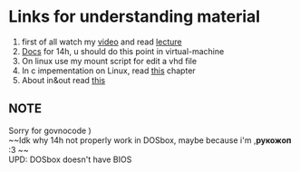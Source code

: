 # Links for understanding material
1. first of all watch my [video](https://youtu.be/h8RPA4Sb-Ps) and read [lecture](https://cutt.ly/4Ap81Ju)
2. [Docs](http://www.codenet.ru/progr/dos/int_0013.php) for 14h, u should do this point in virtual-machine 
3. On linux use my mount script for edit a vhd file
4. In c impementation on Linux, read [this](https://www.cmrr.umn.edu/~strupp/serial.html) chapter
5. About in&out read [this](https://sysprog.ru/post/komandy-in-i-out)
   
## NOTE
Sorry for govnocode ) 
<br>
   ~~Idk why 14h not properly work in DOSbox, maybe because i'm ,<b>рукожоп</b> :3 ~~
<br>
   UPD: DOSbox doesn't have BIOS
   </br>
</br>